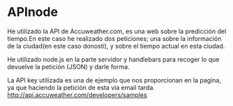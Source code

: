 APInode
=======

He utilizado la API de Accuweather.com, es una web sobre la predicción del tiempo.En este caso he realizado dos peticiones; una sobre la información de la ciudad(en este caso donosti), y sobre el tiempo actual en esta ciudad.

He utilizado node.js en la parte servidor y handlebars para recoger lo que devuelve la petición (JSON) y darle forma.

La API key utilizada es una de ejemplo que nos proporcionan en la pagina, ya que haciendo la petición de esta via email tarda.
http://api.accuweather.com/developers/samples
